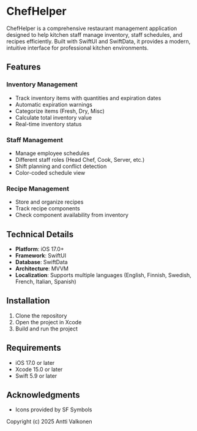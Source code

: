 # ChefHelper

ChefHelper is a comprehensive restaurant management application designed to help kitchen staff manage inventory, staff schedules, and recipes efficiently. Built with SwiftUI and SwiftData, it provides a modern, intuitive interface for professional kitchen environments.

## Features

### Inventory Management
- Track inventory items with quantities and expiration dates
- Automatic expiration warnings
- Categorize items (Fresh, Dry, Misc)
- Calculate total inventory value
- Real-time inventory status

### Staff Management
- Manage employee schedules
- Different staff roles (Head Chef, Cook, Server, etc.)
- Shift planning and conflict detection
- Color-coded schedule view

### Recipe Management
- Store and organize recipes
- Track recipe components
- Check component availability from inventory

## Technical Details

- **Platform**: iOS 17.0+
- **Framework**: SwiftUI
- **Database**: SwiftData
- **Architecture**: MVVM
- **Localization**: Supports multiple languages (English, Finnish, Swedish, French, Italian, Spanish)

## Installation

1. Clone the repository
2. Open the project in Xcode
3. Build and run the project

## Requirements

- iOS 17.0 or later
- Xcode 15.0 or later
- Swift 5.9 or later

## Acknowledgments

- Icons provided by SF Symbols

Copyright (c) 2025 Antti Valkonen